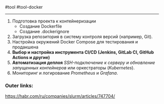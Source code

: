 #tool #tool-docker

---
1. Подготовка проекта к контейнеризации
	- Создание Dockerfile
	- Создание .dockerignore
2. Загрузка репозитория в систему контроля версий (например, Git). 
3. Настройка окружений Docker Compose для тестирования и продакшена
4. **Выбор и настройка инструмента CI/CD (Jenkins, GitLab CI, GitHub Actions и другие)** 
5. **Автоматизация деплоя**
	*SSH-подключение к серверу и обновление запущенных контейнеров* или оркестраторы (*Kubernetes*).
6. Мониторинг и логирование
	*Prometheus* и *Grafana*.

### Outer links:
https://habr.com/ru/companies/slurm/articles/747704/

